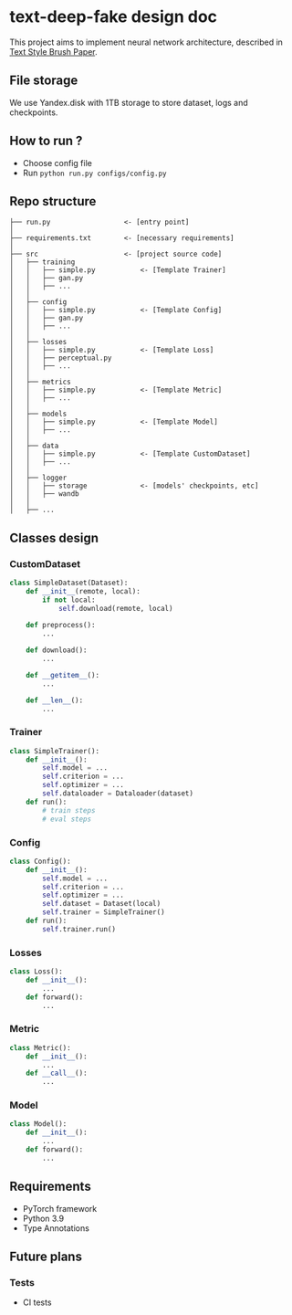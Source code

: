 # text-deep-fake design doc

This project aims to implement neural network architecture, described in [Text Style Brush Paper](https://arxiv.org/pdf/2106.08385.pdf).

## File storage

We use Yandex.disk with 1TB storage to store dataset, logs and checkpoints.

## How to run ?

- Choose config file
- Run `python run.py configs/config.py`

## Repo structure

```
├── run.py                  <- [entry point]
│
├── requirements.txt        <- [necessary requirements]
│
├── src                     <- [project source code]
│   ├── training
│   │   ├── simple.py           <- [Template Trainer]
│   │   ├── gan.py
│   │   ├── ...
│   │
│   ├── config 
│   │   ├── simple.py           <- [Template Config]
│   │   ├── gan.py
│   │   ├── ...
│   │
│   ├── losses
│   │   ├── simple.py           <- [Template Loss]
│   │   ├── perceptual.py
│   │   ├── ...
│   │
│   ├── metrics
│   │   ├── simple.py           <- [Template Metric]
│   │   ├── ...
│   │
│   ├── models
│   │   ├── simple.py           <- [Template Model]
│   │   ├── ...
│   │
│   ├── data
│   │   ├── simple.py           <- [Template CustomDataset]
│   │   ├── ...
│   │
│   ├── logger
│   │   ├── storage             <- [models' checkpoints, etc]
│   │   ├── wandb
│   │
│   ├── ...
```

## Classes design


### CustomDataset
```python
class SimpleDataset(Dataset):
    def __init__(remote, local):
        if not local: 
            self.download(remote, local)
        
    def preprocess():
        ...

    def download():
        ...

    def __getitem__():
        ...

    def __len__():
        ...
```

### Trainer
```python
class SimpleTrainer():
    def __init__():
        self.model = ...
        self.criterion = ...
        self.optimizer = ...
        self.dataloader = Dataloader(dataset)
    def run():
        # train steps
        # eval steps
```

### Config
```python
class Config():
    def __init__():
        self.model = ...
        self.criterion = ...
        self.optimizer = ...
        self.dataset = Dataset(local)
        self.trainer = SimpleTrainer()
    def run():
        self.trainer.run()
```

### Losses
```python
class Loss():
    def __init__():
        ...
    def forward():
        ...
```

### Metric
```python
class Metric():
    def __init__():
        ...
    def __call__():
        ...
```

### Model
```python
class Model():
    def __init__():
        ...
    def forward():
        ...
```


## Requirements
- PyTorch framework
- Python 3.9
- Type Annotations

## Future plans

### Tests
- CI tests 



